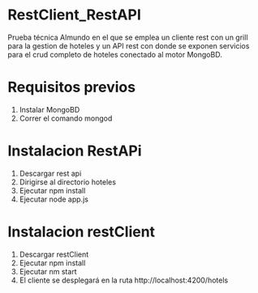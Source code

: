 # RestClient_RestAPI
Prueba técnica Almundo en el que se emplea un cliente rest con un grill para la gestion de hoteles y un API rest con donde se exponen servicios para el crud completo de hoteles conectado al motor MongoBD.

# Requisitos previos
1. Instalar MongoBD
2. Correr el comando mongod

# Instalacion RestAPi

1. Descargar rest api
2. Dirigirse al directorio hoteles
3. Ejecutar npm install
4. Ejecutar node app.js

# Instalacion restClient

1. Descargar restClient
2. Ejecutar npm install
3. Ejecutar nm start
4. El cliente se desplegará en la ruta http://localhost:4200/hotels

